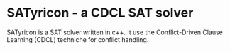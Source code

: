 # SATyricon - a CDCL SAT solver

SATyricon is a SAT solver written in c++. It use the Conflict-Driven Clause
Learning (CDCL) techniche for conflict handling.


